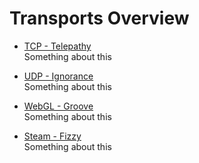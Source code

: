 # Transports Overview

-   [TCP - Telepathy](Telepathy)  
    Something about this

-   [UDP - Ignorance](Ignorance)  
    Something about this

-   [WebGL - Groove](Groove)  
    Something about this

-   [Steam - Fizzy](Fizzy)  
    Something about this
